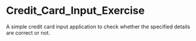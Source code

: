# Credit_Card_Input_Exercise
A simple credit card input application to check whether the specified details are correct or not.
